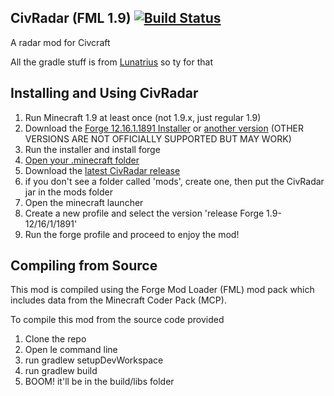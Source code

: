 ## CivRadar (FML 1.9) [![Build Status](http://vps40435.vps.ovh.ca/job/CivRadar%201.9/badge/icon)](http://vps40435.vps.ovh.ca/job/CivRadar%201.9/)
A radar mod for Civcraft

All the gradle stuff is from [Lunatrius](https://github.com/Lunatrius/Schematica) so ty for that

Installing and Using CivRadar
---
1. Run Minecraft 1.9 at least once (not 1.9.x, just regular 1.9)
2. Download the [Forge 12.16.1.1891 Installer](http://adfoc.us/serve/sitelinks/?id=271228&url=http://files.minecraftforge.net/maven/net/minecraftforge/forge/1.9-12.16.1.1898/forge-1.9-12.16.1.1898-installer.jar) or [another version](http://files.minecraftforge.net) (OTHER VERSIONS ARE NOT OFFICIALLY SUPPORTED BUT MAY WORK)
3. Run the installer and install forge
4. [Open your .minecraft folder](http://minecraft.gamepedia.com/.minecraft)
5. Download the [latest CivRadar release](http://github.com/tealnerd/civradar/releases)
5. if you don't see a folder called 'mods', create one, then put the CivRadar jar in the mods folder
6. Open the minecraft launcher
7. Create a new profile and select the version 'release Forge 1.9-12/16/1/1891'
8. Run the forge profile and proceed to enjoy the mod!

Compiling from Source
---

This mod is compiled using the Forge Mod Loader (FML) mod pack which includes data from the Minecraft Coder Pack (MCP).

To compile this mod from the source code provided

1. Clone the repo
2. Open le command line
3. run gradlew setupDevWorkspace
4. run gradlew build
5. BOOM! it'll be in the build/libs folder
